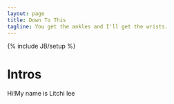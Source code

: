 ```yaml
---
layout: page
title: Down To This
tagline: You get the ankles and I'll get the wrists.
---
```

{% include JB/setup %}
# Intros
Hi!My name is Litchi lee

